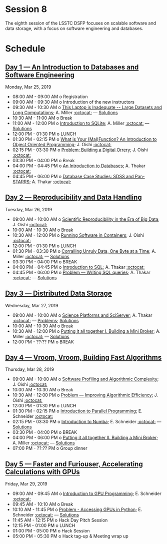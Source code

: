 # Session 8

The eighth session of the LSSTC DSFP focuses on scalable software and data storage, with a focus on software engineering and databases.

# Schedule

## [Day 1 — An Introduction to Databases and Software Engineering](Day1)

Monday, Mar 25, 2019

 * 08:00 AM - 09:00 AM  o  Registration
 * 09:00 AM - 09:30 AM  o  Introduction of the new instructors
 * 09:30 AM - 10:30 AM  o  [This Laptop is Inadequate -- Large Datasets and Long Computations](Day1/ThisLaptopIsInadequate.ipynb); A. Miller [:octocat:](https://github.com/adamamiller) –– [Solutions](Day1/ThisLaptopIsInadequateSolutions.ipynb)
 * 10:30 AM - 11:00 AM  o  Break
 * 11:00 AM - 12:00 PM  o  [Introduction to SQLite](Day1/IntroToSQLite.ipynb); A. Miller [:octocat:](https://github.com/adamamiller) –– [Solutions](Day1/IntroToSQLiteSolutions.ipynb)
 * 12:00 PM - 01:30 PM  o  LUNCH
 * 01:30 PM - 02:15 PM  o  [What is Your (Mal)Function? An Introduction to Object Oriented Programming](Day1/OOP%20Lecture.ipynb); J. Oishi [:octocat:](https://github.com/jsoishi)
 * 02:15 PM - 03:30 PM  o  [Problem: Building a Digital Orrery](Day1/OOP_problem.ipynb); J. Oishi [:octocat:](https://github.com/jsoishi)
 * 03:30 PM - 04:00 PM  o  Break
 * 04:00 PM - 04:45 PM  o  [An Introduction to Databases](Day1/ThakarIntroToDatabases.pdf); A. Thakar [:octocat:](https://github.com/thakar)
 * 04:45 PM - 06:00 PM  o  [Database Case Studies: SDSS and Pan-STARRS](Day1/ThakarDatabasesInAstronomy.pdf); A. Thakar [:octocat:](https://github.com/thakar)

## [Day 2 –– Reproducibility and Data Handling](Day2)

Tuesday, Mar 26, 2019

 * 09:00 AM - 10:00 AM  o [Scientific Reproducibility in the Era of Big Data](Day2/Reproducibility%20and%20Containers.ipynb); J. Oishi [:octocat:](https://github.com/jsoishi)
 * 10:00 AM - 10:30 AM  o  Break
 * 10:30 AM - 12:00 PM  o  [Running Software in Containers](Day2/Reproducibility%20and%20Containers.ipynb); J. Oishi [:octocat:](https://github.com/jsoishi)
 * 12:00 PM - 01:30 PM  o  LUNCH
 * 01:30 PM - 03:30 PM  o  [Corralling Unruly Data, One Byte at a Time](Day2/CorrallingUnrulyData.ipynb); A. Miller [:octocat:](https://github.com/adamamiller) –– [Solutions](Day2/CorrallingUnrulyDataSolutions.ipynb)
 * 03:30 PM - 04:00 PM  o  BREAK
 * 04:00 PM - 04:45 PM  o  [Introduction to SQL](Day2/ThakarIntroToSQL.pdf); A. Thakar [:octocat:](https://github.com/thakar)
 * 04:45 PM - 06:00 PM  o  [Problem –– Writing SQL queries](Day2/IntroToSQLExercises.md); A. Thakar [:octocat:](https://github.com/thakar) –– [Solutions](Day2/IntroToSQLSolutions.md)


## [Day 3 — Distributed Data Storage](Day3)

Wednesday, Mar 27, 2019

 * 09:00 AM - 10:00 AM  o [Science Platforms and SciServer](Day3/ThakarSciencePlatforms.pdf); A. Thakar [:octocat:](https://github.com/thakar) –– [Problems](Day3/SciencePlatformsExercises.md); [Solutions](Day3/Exercise1Solution.ipynb)
 * 10:00 AM - 10:30 AM  o  Break
 * 10:30 AM - 12:00 PM  o  [Putting it all together I. Building a Mini Broker](Day3/miniBroker.ipynb); A. Miller [:octocat:](https://github.com/adamamiller) –– [Solutions](Day3/miniBrokerSolutions.ipynb)
 * 12:00 PM - ??:?? PM  o  BREAK

## [Day 4 — Vroom, Vroom, Building Fast Algorithms](Day4)

Thursday, Mar 28, 2019

 * 09:00 AM - 10:00 AM  o [Software Profiling and Algorithmic Complexity](Day4/Algorithmic%20Complexity%20Notes.ipynb); J. Oishi [:octocat:](https://github.com/jsoishi)
 * 10:00 AM - 10:30 AM  o  Break
 * 10:30 AM - 12:00 PM  o  [Problem –– Improving Algorithmic Efficiency](Day4/Algorithmic%20Complexity%20Problem.ipynb); J. Oishi [:octocat:](https://github.com/jsoishi)
 * 12:00 PM - 01:30 PM  o  LUNCH
 * 01:30 PM - 02:15 PM  o  [Introduction to Parallel Programming](Day4/parallel_computing_intro.pdf); E. Schneider [:octocat:](https://github.com/evaneschneider)
 * 02:15 PM - 03:30 PM  o  [Introduction to Numba](Day4/numba_intro.ipynb); E. Schneider [:octocat:](https://github.com/evaneschneider) –– [Solutions](Day4/numba_intro_solutions.ipynb)
 * 03:30 PM - 04:00 PM  o  BREAK
 * 04:00 PM - 06:00 PM  o  [Putting it all together II. Building a Mini Broker](Day3/miniBroker.ipynb); A. Miller [:octocat:](https://github.com/adamamiller) –– [Solutions](Day3/miniBrokerSolutions.ipynb)
 * 07:00 PM - ??:?? PM  o Group dinner
 
## [Day 5 — Faster and Furiouser, Accelerating Calculations with GPUs ](Day5)

Friday, Mar 29, 2019

 * 09:00 AM - 09:45 AM  o  [Introduction to GPU Programming](Day5/gpu_intro.pdf); E. Schneider [:octocat:](https://github.com/evaneschneider)
 * 09:45 AM - 10:10 AM  o  Break
 * 10:10 AM - 11:45 PM  o  [Problem - Accessing GPUs in Python](Day5/gpu_intro.ipynb); E. Schneider [:octocat:](https://github.com/evaneschneider) –– [Solutions](Day5/gpu_intro_solutions.ipynb)
 * 11:45 AM - 12:15 PM  o  Hack Day Pitch Session
 * 12:15 PM - 01:00 PM  o  LUNCH
 * 01:00 PM - 05:00 PM  o  Hack Session
 * 05:00 PM - 05:30 PM  o  Hack tag-up & Meeting wrap up
